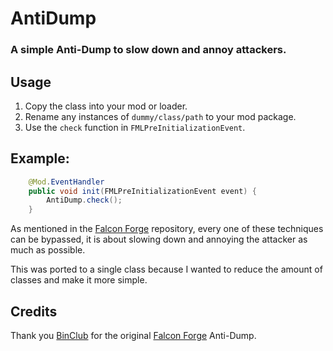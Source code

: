 # AntiDump
### A simple Anti-Dump to slow down and annoy attackers.

## Usage
1) Copy the class into your mod or loader.
2) Rename any instances of `dummy/class/path` to your mod package. 
3) Use the `check` function in `FMLPreInitializationEvent`. 

## Example:
```java
    @Mod.EventHandler
    public void init(FMLPreInitializationEvent event) {
        AntiDump.check();
    }
```

As mentioned in the [Falcon Forge](https://github.com/x4e/falcon-forge) repository, every one of these techniques can be bypassed, it is about slowing down and annoying the attacker as much as possible. 

This was ported to a single class because I wanted to reduce the amount of classes and make it more simple. 

## Credits
Thank you [BinClub](https://github.com/binclub/) for the original [Falcon Forge](https://github.com/x4e/falcon-forge) Anti-Dump. 
